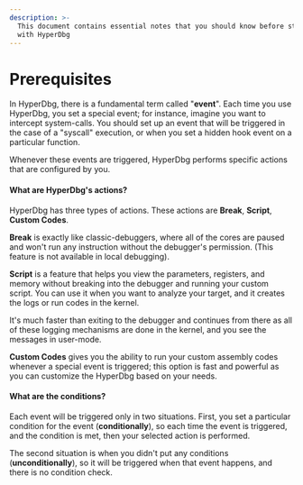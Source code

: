 ```yaml
---
description: >-
  This document contains essential notes that you should know before starting
  with HyperDbg
---
```


# Prerequisites

  
In HyperDbg, there is a fundamental term called "**event**". Each time you use HyperDbg, you set a special event; for instance, imagine you want to intercept system-calls. You should set up an event that will be triggered in the case of a "syscall" execution, or when you set a hidden hook event on a particular function.

Whenever these events are triggered, HyperDbg performs specific actions that are configured by you.

#### What are HyperDbg's actions?

HyperDbg has three types of actions. These actions are **Break**, **Script**, **Custom Codes**.

**Break** is exactly like classic-debuggers, where all of the cores are paused and won't run any instruction without the debugger's permission. \(This feature is not available in local debugging\).

**Script** is a feature that helps you view the parameters, registers, and memory without breaking into the debugger and running your custom script. You can use it when you want to analyze your target, and it creates the logs or run codes in the kernel.

It's much faster than exiting to the debugger and continues from there as all of these logging mechanisms are done in the kernel, and you see the messages in user-mode.

**Custom Codes** gives you the ability to run your custom assembly codes whenever a special event is triggered; this option is fast and powerful as you can customize the HyperDbg based on your needs.

#### What are the conditions?

Each event will be triggered only in two situations. First, you set a particular condition for the event \(**conditionally**\), so each time the event is triggered, and the condition is met, then your selected action is performed.

The second situation is when you didn't put any conditions \(**unconditionally**\), so it will be triggered when that event happens, and there is no condition check.

